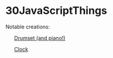 # 30JavaScriptThings

Notable creations:

<ul><a href='http://scandalous-cows.surge.sh'>Drumset (and piano!)</a></ul>
<ul><a href='http://clock-clock.surge.sh/'>Clock</a></ul>
